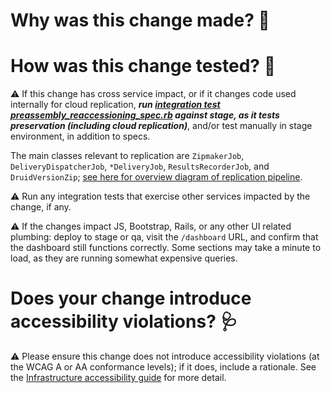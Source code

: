 # Why was this change made? 🤔




# How was this change tested? 🤨

⚠ If this change has cross service impact, or if it changes code used internally for cloud replication, **_run [integration test preassembly_reaccessioning_spec.rb](https://github.com/sul-dlss/infrastructure-integration-test/blob/main/spec/features/preassembly_reaccessioning_spec.rb) against stage, as it tests preservation (including cloud replication)_**, and/or test manually in stage environment, in addition to specs.

The main classes relevant to replication are `ZipmakerJob`, `DeliveryDispatcherJob`, `*DeliveryJob`, `ResultsRecorderJob`, and `DruidVersionZip`; [see here for overview diagram of replication pipeline](https://github.com/sul-dlss/preservation_catalog/wiki/Replication-Flow).

⚠ Run any integration tests that exercise other services impacted by the change, if any.

⚠ If the changes impact JS, Bootstrap, Rails, or any other UI related plumbing: deploy to stage or qa, visit the `/dashboard` URL, and confirm that the dashboard still functions correctly. Some sections may take a minute to load, as they are running somewhat expensive queries.


# Does your change introduce accessibility violations? 🩺

⚠ Please ensure this change does not introduce accessibility violations (at the WCAG A or AA conformance levels); if it does, include a rationale. See the [Infrastructure accessibility guide](https://github.com/sul-dlss/DeveloperPlaybook/blob/main/best-practices/infra-accessibility.md) for more detail.



